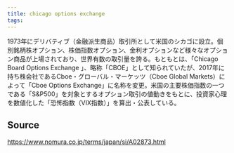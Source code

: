 ```yaml
---
title: chicago options exchange
tags: 
---
```


1973年にデリバティブ（金融派生商品）取引所として米国のシカゴに設立。個別銘柄株オプション、株価指数オプション、金利オプションなど様々なオプション商品が上場されており、世界有数の取引量を誇る。もともとは、「Chicago Board Options Exchange 」、略称「CBOE」として知られていたが、2017年に持ち株会社であるCboe・グローバル・マーケッツ（Cboe Global Markets）によって「Cboe Options Exchange」に名称を変更。米国の主要株価指数の一つである「S&P500」を対象とするオプション取引の値動きをもとに、投資家心理を数値化した「恐怖指数（VIX指数）」を算出・公表している。

## Source
https://www.nomura.co.jp/terms/japan/si/A02873.html